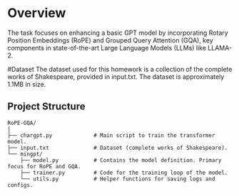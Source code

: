 # Overview
The task focuses on enhancing a basic GPT model by incorporating Rotary Position Embeddings (RoPE) and Grouped Query Attention (GQA), key components in state-of-the-art Large Language Models (LLMs) like LLAMA-2.

#Dataset
The dataset used for this homework is a collection of the complete works of Shakespeare, provided in input.txt. The dataset is approximately 1.1MB in size.

## Project Structure
```
RoPE-GQA/
│
├── chargpt.py             # Main script to train the transformer model.
├── input.txt              # Dataset (complete works of Shakespeare).
└── mingpt/
    ├── model.py           # Contains the model definition. Primary focus for RoPE and GQA.
    ├── trainer.py         # Code for the training loop of the model.
    └── utils.py           # Helper functions for saving logs and configs.
```
